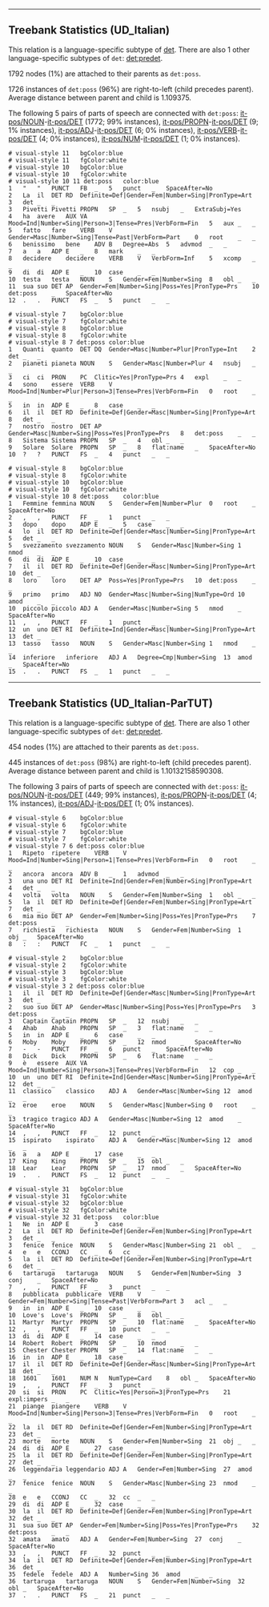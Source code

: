 

--------------------------------------------------------------------------------

## Treebank Statistics (UD_Italian)

This relation is a language-specific subtype of [det]().
There are also 1 other language-specific subtypes of `det`: [det:predet]().

1792 nodes (1%) are attached to their parents as `det:poss`.

1726 instances of `det:poss` (96%) are right-to-left (child precedes parent).
Average distance between parent and child is 1.109375.

The following 5 pairs of parts of speech are connected with `det:poss`: [it-pos/NOUN]()-[it-pos/DET]() (1772; 99% instances), [it-pos/PROPN]()-[it-pos/DET]() (9; 1% instances), [it-pos/ADJ]()-[it-pos/DET]() (6; 0% instances), [it-pos/VERB]()-[it-pos/DET]() (4; 0% instances), [it-pos/NUM]()-[it-pos/DET]() (1; 0% instances).


~~~ conllu
# visual-style 11	bgColor:blue
# visual-style 11	fgColor:white
# visual-style 10	bgColor:blue
# visual-style 10	fgColor:white
# visual-style 10 11 det:poss	color:blue
1	"	"	PUNCT	FB	_	5	punct	_	SpaceAfter=No
2	La	il	DET	RD	Definite=Def|Gender=Fem|Number=Sing|PronType=Art	3	det	_	_
3	Pivetti	Pivetti	PROPN	SP	_	5	nsubj	_	ExtraSubj=Yes
4	ha	avere	AUX	VA	Mood=Ind|Number=Sing|Person=3|Tense=Pres|VerbForm=Fin	5	aux	_	_
5	fatto	fare	VERB	V	Gender=Masc|Number=Sing|Tense=Past|VerbForm=Part	0	root	_	_
6	benissimo	bene	ADV	B	Degree=Abs	5	advmod	_	_
7	a	a	ADP	E	_	8	mark	_	_
8	decidere	decidere	VERB	V	VerbForm=Inf	5	xcomp	_	_
9	di	di	ADP	E	_	10	case	_	_
10	testa	testa	NOUN	S	Gender=Fem|Number=Sing	8	obl	_	_
11	sua	suo	DET	AP	Gender=Fem|Number=Sing|Poss=Yes|PronType=Prs	10	det:poss	_	SpaceAfter=No
12	.	.	PUNCT	FS	_	5	punct	_	_

~~~


~~~ conllu
# visual-style 7	bgColor:blue
# visual-style 7	fgColor:white
# visual-style 8	bgColor:blue
# visual-style 8	fgColor:white
# visual-style 8 7 det:poss	color:blue
1	Quanti	quanto	DET	DQ	Gender=Masc|Number=Plur|PronType=Int	2	det	_	_
2	pianeti	pianeta	NOUN	S	Gender=Masc|Number=Plur	4	nsubj	_	_
3	ci	ci	PRON	PC	Clitic=Yes|PronType=Prs	4	expl	_	_
4	sono	essere	VERB	V	Mood=Ind|Number=Plur|Person=3|Tense=Pres|VerbForm=Fin	0	root	_	_
5	in	in	ADP	E	_	8	case	_	_
6	il	il	DET	RD	Definite=Def|Gender=Masc|Number=Sing|PronType=Art	8	det	_	_
7	nostro	nostro	DET	AP	Gender=Masc|Number=Sing|Poss=Yes|PronType=Prs	8	det:poss	_	_
8	Sistema	Sistema	PROPN	SP	_	4	obl	_	_
9	Solare	Solare	PROPN	SP	_	8	flat:name	_	SpaceAfter=No
10	?	?	PUNCT	FS	_	4	punct	_	_

~~~


~~~ conllu
# visual-style 8	bgColor:blue
# visual-style 8	fgColor:white
# visual-style 10	bgColor:blue
# visual-style 10	fgColor:white
# visual-style 10 8 det:poss	color:blue
1	Femmine	femmina	NOUN	S	Gender=Fem|Number=Plur	0	root	_	SpaceAfter=No
2	,	,	PUNCT	FF	_	1	punct	_	_
3	dopo	dopo	ADP	E	_	5	case	_	_
4	lo	il	DET	RD	Definite=Def|Gender=Masc|Number=Sing|PronType=Art	5	det	_	_
5	svezzamento	svezzamento	NOUN	S	Gender=Masc|Number=Sing	1	nmod	_	_
6	di	di	ADP	E	_	10	case	_	_
7	il	il	DET	RD	Definite=Def|Gender=Masc|Number=Sing|PronType=Art	10	det	_	_
8	loro	loro	DET	AP	Poss=Yes|PronType=Prs	10	det:poss	_	_
9	primo	primo	ADJ	NO	Gender=Masc|Number=Sing|NumType=Ord	10	amod	_	_
10	piccolo	piccolo	ADJ	A	Gender=Masc|Number=Sing	5	nmod	_	SpaceAfter=No
11	,	,	PUNCT	FF	_	1	punct	_	_
12	un	uno	DET	RI	Definite=Ind|Gender=Masc|Number=Sing|PronType=Art	13	det	_	_
13	tasso	tasso	NOUN	S	Gender=Masc|Number=Sing	1	nmod	_	_
14	inferiore	inferiore	ADJ	A	Degree=Cmp|Number=Sing	13	amod	_	SpaceAfter=No
15	.	.	PUNCT	FS	_	1	punct	_	_

~~~




--------------------------------------------------------------------------------

## Treebank Statistics (UD_Italian-ParTUT)

This relation is a language-specific subtype of [det]().
There are also 1 other language-specific subtypes of `det`: [det:predet]().

454 nodes (1%) are attached to their parents as `det:poss`.

445 instances of `det:poss` (98%) are right-to-left (child precedes parent).
Average distance between parent and child is 1.10132158590308.

The following 3 pairs of parts of speech are connected with `det:poss`: [it-pos/NOUN]()-[it-pos/DET]() (449; 99% instances), [it-pos/PROPN]()-[it-pos/DET]() (4; 1% instances), [it-pos/ADJ]()-[it-pos/DET]() (1; 0% instances).


~~~ conllu
# visual-style 6	bgColor:blue
# visual-style 6	fgColor:white
# visual-style 7	bgColor:blue
# visual-style 7	fgColor:white
# visual-style 7 6 det:poss	color:blue
1	Ripeto	ripetere	VERB	V	Mood=Ind|Number=Sing|Person=1|Tense=Pres|VerbForm=Fin	0	root	_	_
2	ancora	ancora	ADV	B	_	1	advmod	_	_
3	una	uno	DET	RI	Definite=Ind|Gender=Fem|Number=Sing|PronType=Art	4	det	_	_
4	volta	volta	NOUN	S	Gender=Fem|Number=Sing	1	obl	_	_
5	la	il	DET	RD	Definite=Def|Gender=Fem|Number=Sing|PronType=Art	7	det	_	_
6	mia	mio	DET	AP	Gender=Fem|Number=Sing|Poss=Yes|PronType=Prs	7	det:poss	_	_
7	richiesta	richiesta	NOUN	S	Gender=Fem|Number=Sing	1	obj	_	SpaceAfter=No
8	:	:	PUNCT	FC	_	1	punct	_	_

~~~


~~~ conllu
# visual-style 2	bgColor:blue
# visual-style 2	fgColor:white
# visual-style 3	bgColor:blue
# visual-style 3	fgColor:white
# visual-style 3 2 det:poss	color:blue
1	il	il	DET	RD	Definite=Def|Gender=Masc|Number=Sing|PronType=Art	3	det	_	_
2	suo	suo	DET	AP	Gender=Masc|Number=Sing|Poss=Yes|PronType=Prs	3	det:poss	_	_
3	Captain	Captain	PROPN	SP	_	12	nsubj	_	_
4	Ahab	Ahab	PROPN	SP	_	3	flat:name	_	_
5	in	in	ADP	E	_	6	case	_	_
6	Moby	Moby	PROPN	SP	_	12	nmod	_	SpaceAfter=No
7	-	-	PUNCT	FF	_	6	punct	_	SpaceAfter=No
8	Dick	Dick	PROPN	SP	_	6	flat:name	_	_
9	è	essere	AUX	VA	Mood=Ind|Number=Sing|Person=3|Tense=Pres|VerbForm=Fin	12	cop	_	_
10	un	uno	DET	RI	Definite=Ind|Gender=Masc|Number=Sing|PronType=Art	12	det	_	_
11	classico	classico	ADJ	A	Gender=Masc|Number=Sing	12	amod	_	_
12	eroe	eroe	NOUN	S	Gender=Masc|Number=Sing	0	root	_	_
13	tragico	tragico	ADJ	A	Gender=Masc|Number=Sing	12	amod	_	SpaceAfter=No
14	,	,	PUNCT	FF	_	12	punct	_	_
15	ispirato	ispirato	ADJ	A	Gender=Masc|Number=Sing	12	amod	_	_
16	a	a	ADP	E	_	17	case	_	_
17	King	King	PROPN	SP	_	15	obl	_	_
18	Lear	Lear	PROPN	SP	_	17	nmod	_	SpaceAfter=No
19	.	.	PUNCT	FS	_	12	punct	_	_

~~~


~~~ conllu
# visual-style 31	bgColor:blue
# visual-style 31	fgColor:white
# visual-style 32	bgColor:blue
# visual-style 32	fgColor:white
# visual-style 32 31 det:poss	color:blue
1	Ne	in	ADP	E	_	3	case	_	_
2	La	il	DET	RD	Definite=Def|Gender=Fem|Number=Sing|PronType=Art	3	det	_	_
3	fenice	fenice	NOUN	S	Gender=Masc|Number=Sing	21	obl	_	_
4	e	e	CCONJ	CC	_	6	cc	_	_
5	la	il	DET	RD	Definite=Def|Gender=Fem|Number=Sing|PronType=Art	6	det	_	_
6	tartaruga	tartaruga	NOUN	S	Gender=Fem|Number=Sing	3	conj	_	SpaceAfter=No
7	,	,	PUNCT	FF	_	3	punct	_	_
8	pubblicata	pubblicare	VERB	V	Gender=Fem|Number=Sing|Tense=Past|VerbForm=Part	3	acl	_	_
9	in	in	ADP	E	_	10	case	_	_
10	Love's	Love's	PROPN	SP	_	8	obl	_	_
11	Martyr	Martyr	PROPN	SP	_	10	flat:name	_	SpaceAfter=No
12	,	,	PUNCT	FF	_	10	punct	_	_
13	di	di	ADP	E	_	14	case	_	_
14	Robert	Robert	PROPN	SP	_	10	nmod	_	_
15	Chester	Chester	PROPN	SP	_	14	flat:name	_	_
16	in	in	ADP	E	_	18	case	_	_
17	il	il	DET	RD	Definite=Def|Gender=Masc|Number=Sing|PronType=Art	18	det	_	_
18	1601	1601	NUM	N	NumType=Card	8	obl	_	SpaceAfter=No
19	,	,	PUNCT	FF	_	3	punct	_	_
20	si	si	PRON	PC	Clitic=Yes|Person=3|PronType=Prs	21	expl:impers	_	_
21	piange	piangere	VERB	V	Mood=Ind|Number=Sing|Person=3|Tense=Pres|VerbForm=Fin	0	root	_	_
22	la	il	DET	RD	Definite=Def|Gender=Fem|Number=Sing|PronType=Art	23	det	_	_
23	morte	morte	NOUN	S	Gender=Fem|Number=Sing	21	obj	_	_
24	di	di	ADP	E	_	27	case	_	_
25	la	il	DET	RD	Definite=Def|Gender=Fem|Number=Sing|PronType=Art	27	det	_	_
26	leggendaria	leggendario	ADJ	A	Gender=Fem|Number=Sing	27	amod	_	_
27	fenice	fenice	NOUN	S	Gender=Masc|Number=Sing	23	nmod	_	_
28	e	e	CCONJ	CC	_	32	cc	_	_
29	di	di	ADP	E	_	32	case	_	_
30	la	il	DET	RD	Definite=Def|Gender=Fem|Number=Sing|PronType=Art	32	det	_	_
31	sua	suo	DET	AP	Gender=Fem|Number=Sing|Poss=Yes|PronType=Prs	32	det:poss	_	_
32	amata	amato	ADJ	A	Gender=Fem|Number=Sing	27	conj	_	SpaceAfter=No
33	,	,	PUNCT	FF	_	32	punct	_	_
34	la	il	DET	RD	Definite=Def|Gender=Fem|Number=Sing|PronType=Art	36	det	_	_
35	fedele	fedele	ADJ	A	Number=Sing	36	amod	_	_
36	tartaruga	tartaruga	NOUN	S	Gender=Fem|Number=Sing	32	obl	_	SpaceAfter=No
37	.	.	PUNCT	FS	_	21	punct	_	_

~~~


